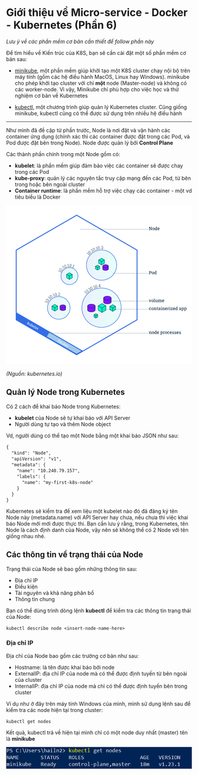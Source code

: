 # Giới thiệu về Micro-service - Docker - Kubernetes (Phần 6)


*Lưu ý về các phần mềm cơ bản cần thiết để follow phần này*

Để tìm hiểu về Kiến trúc của K8S, bạn sẽ cần cài đặt một số phần mềm cơ bản sau:

- [minikube](https://minikube.sigs.k8s.io/docs/start/), một phần mềm giúp khởi tạo một K8S cluster chạy nội bộ trên máy tính (gồm các hệ điều hành MacOS, Linux hay Windows). minikube cho phép khởi tạo cluster với chỉ **một** node (Master-node) và không có các worker-node. Vì vậy, Minikube chỉ phù hợp cho việc học và thử nghiệm cơ bản về Kubernetes

- [kubectl](https://kubernetes.io/docs/tasks/tools/install-kubectl-windows/), một chương trình giúp quản lý Kubernetes cluster. Cũng giống minikube, kubectl cũng có thể được sử dụng trên nhiều hệ điều hành


---------------------------------------------------------------


Như mình đã đề cập từ phần trước, Node là nơi đặt và vận hành các container ứng dụng (chính xác thì các container được đặt trong các Pod, và Pod được đặt bên trong Node). Node được quản lý bởi **Control Plane**

Các thành phần chính trong một Node gồm có:

- **kubelet**: là phần mềm giúp đảm bảo việc các container sẽ được chay trong các Pod
- **kube-proxy**: quản lý các nguyên tắc truy cập mạng đến các Pod, từ bên trong hoặc bên ngoài cluster
- **Container runtime**: là phần mềm hỗ trợ việc chạy các container - một vd tiêu biểu là Docker

![node-overview](../images/Kubernetes/node-overview.svg)

*(Nguồn: kubernetes.io)*

## Quản lý Node trong Kubernetes

Có 2 cách để khai báo Node trong Kubernetes:

- **kubelet** của Node sẽ tự khai báo với API Server
- Người dùng tự tạo và thêm Node object

Vd, người dùng có thể tạo một Node bằng một khai báo JSON như sau:

```
{
  "kind": "Node",
  "apiVersion": "v1",
  "metadata": {
    "name": "10.240.79.157",
    "labels": {
      "name": "my-first-k8s-node"
    }
  }
}
```

Kubernetes sẽ kiểm tra để xem liệu một kubelet nào đó đã đăng ký tên Node này (metadata.name) với API Server hay chưa, nếu chưa thì việc khai báo Node mới mới được thực thi. Bạn cần lưu ý rằng, trong Kubernetes, tên Node là cách định danh của Node, vậy nên sẽ không thể có 2 Node với tên giống nhau nhé.

## Các thông tin về trạng thái của Node

Trạng thái của Node sẽ bao gồm những thông tin sau:
- Địa chỉ IP 
- Điều kiện
- Tài nguyên và khả năng phân bổ
- Thông tin chung 

Bạn có thể dùng trình dòng lệnh **kubectl** để kiểm tra các thông tin trạng thái của Node:

```
kubectl describe node <insert-node-name-here>
```

### Địa chỉ IP

Địa chỉ của Node bao gồm các trường cơ bản như sau:
- Hostname: là tên được khai báo bởi node
- ExternalIP: địa chỉ IP của node mà có thể được định tuyến từ bên ngoài của cluster
- InternalIP: địa chỉ IP của node mà chỉ có thể được định tuyến bên trong cluster

Ví dụ như ở đây trên máy tính Windows của mình, mình sử dụng lệnh sau để kiểm tra các node hiện tại trong cluster:

```
kubectl get nodes
```

Kết quả, kubectl trả về hiện tại mình chỉ có một node duy nhất (master) tên là **minikube**

![nodes](../images/Kubernetes/command/kubectl-get-nodes.PNG)


